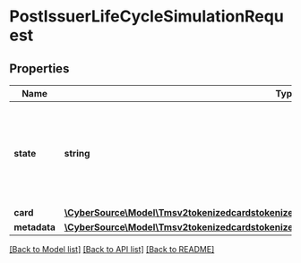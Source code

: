 # PostIssuerLifeCycleSimulationRequest

## Properties
Name | Type | Description | Notes
------------ | ------------- | ------------- | -------------
**state** | **string** | The new state of the Tokenized Card. Possible Values: - ACTIVE - SUSPENDED - DELETED | [optional] 
**card** | [**\CyberSource\Model\Tmsv2tokenizedcardstokenizedCardIdissuerlifecycleeventsimulationsCard**](Tmsv2tokenizedcardstokenizedCardIdissuerlifecycleeventsimulationsCard.md) |  | [optional] 
**metadata** | [**\CyberSource\Model\Tmsv2tokenizedcardstokenizedCardIdissuerlifecycleeventsimulationsMetadata**](Tmsv2tokenizedcardstokenizedCardIdissuerlifecycleeventsimulationsMetadata.md) |  | [optional] 

[[Back to Model list]](../README.md#documentation-for-models) [[Back to API list]](../README.md#documentation-for-api-endpoints) [[Back to README]](../README.md)


